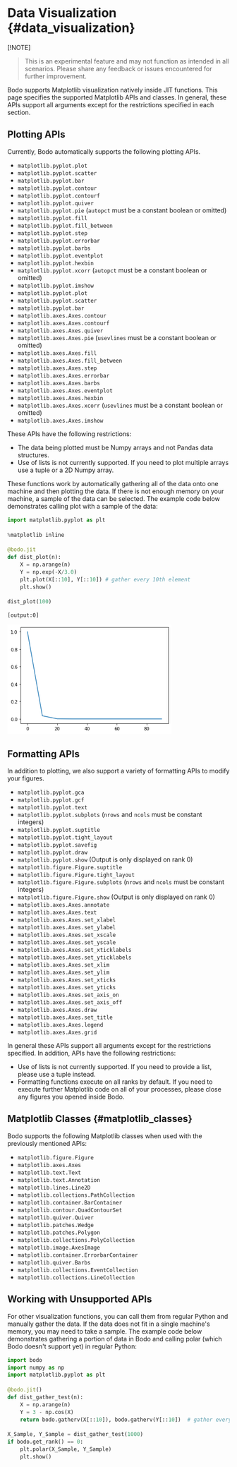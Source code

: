 # Data Visualization {#data_visualization}

[!NOTE]

> This is an experimental feature and may not function as intended in all scenarios. Please share any feedback or issues encountered for further improvement.

Bodo supports Matplotlib visualization natively inside JIT functions.
This page specifies the supported Matplotlib APIs and classes. In
general, these APIs support all arguments except for the restrictions
specified in each section.

## Plotting APIs

Currently, Bodo automatically supports the following plotting APIs.

- `matplotlib.pyplot.plot`
- `matplotlib.pyplot.scatter`
- `matplotlib.pyplot.bar`
- `matplotlib.pyplot.contour`
- `matplotlib.pyplot.contourf`
- `matplotlib.pyplot.quiver`
- `matplotlib.pyplot.pie`
  (`autopct` must be a constant boolean or omitted)
- `matplotlib.pyplot.fill`
- `matplotlib.pyplot.fill_between`
- `matplotlib.pyplot.step`
- `matplotlib.pyplot.errorbar`
- `matplotlib.pyplot.barbs`
- `matplotlib.pyplot.eventplot`
- `matplotlib.pyplot.hexbin`
- `matplotlib.pyplot.xcorr`
  (`autopct` must be a constant boolean or omitted)
- `matplotlib.pyplot.imshow`
- `matplotlib.pyplot.plot`
- `matplotlib.pyplot.scatter`
- `matplotlib.pyplot.bar`
- `matplotlib.axes.Axes.contour`
- `matplotlib.axes.Axes.contourf`
- `matplotlib.axes.Axes.quiver`
- `matplotlib.axes.Axes.pie`
  (`usevlines` must be a constant boolean or omitted)
- `matplotlib.axes.Axes.fill`
- `matplotlib.axes.Axes.fill_between`
- `matplotlib.axes.Axes.step`
- `matplotlib.axes.Axes.errorbar`
- `matplotlib.axes.Axes.barbs`
- `matplotlib.axes.Axes.eventplot`
- `matplotlib.axes.Axes.hexbin`
- `matplotlib.axes.Axes.xcorr`
  (`usevlines` must be a constant boolean or omitted)
- `matplotlib.axes.Axes.imshow`

These APIs have the following restrictions:

- The data being plotted must be Numpy arrays and not Pandas data
  structures.
- Use of lists is not currently supported. If you need to plot
  multiple arrays use a tuple or a 2D Numpy array.

These functions work by automatically gathering all of the data onto one
machine and then plotting the data. If there is not enough memory on
your machine, a sample of the data can be selected. The example code
below demonstrates calling plot with a sample of the data:

```py
import matplotlib.pyplot as plt

%matplotlib inline

@bodo.jit
def dist_plot(n):
    X = np.arange(n)
    Y = np.exp(-X/3.0)
    plt.plot(X[::10], Y[::10]) # gather every 10th element
    plt.show()

dist_plot(100)
```

```console
[output:0]
```

![image](../bodo_tutorial_files/bodo_tutorial_83_1.png)

## Formatting APIs

In addition to plotting, we also support a variety of formatting APIs to
modify your figures.

- `matplotlib.pyplot.gca`
- `matplotlib.pyplot.gcf`
- `matplotlib.pyplot.text`
- `matplotlib.pyplot.subplots`
  (`nrows` and `ncols` must be constant integers)
- `matplotlib.pyplot.suptitle`
- `matplotlib.pyplot.tight_layout`
- `matplotlib.pyplot.savefig`
- `matplotlib.pyplot.draw`
- `matplotlib.pyplot.show`
  (Output is only displayed on rank 0)
- `matplotlib.figure.Figure.suptitle`
- `matplotlib.figure.Figure.tight_layout`
- `matplotlib.figure.Figure.subplots`
  (`nrows` and `ncols` must be constant integers)
- `matplotlib.figure.Figure.show`
  (Output is only displayed on rank 0)
- `matplotlib.axes.Axes.annotate`
- `matplotlib.axes.Axes.text`
- `matplotlib.axes.Axes.set_xlabel`
- `matplotlib.axes.Axes.set_ylabel`
- `matplotlib.axes.Axes.set_xscale`
- `matplotlib.axes.Axes.set_yscale`
- `matplotlib.axes.Axes.set_xticklabels`
- `matplotlib.axes.Axes.set_yticklabels`
- `matplotlib.axes.Axes.set_xlim`
- `matplotlib.axes.Axes.set_ylim`
- `matplotlib.axes.Axes.set_xticks`
- `matplotlib.axes.Axes.set_yticks`
- `matplotlib.axes.Axes.set_axis_on`
- `matplotlib.axes.Axes.set_axis_off`
- `matplotlib.axes.Axes.draw`
- `matplotlib.axes.Axes.set_title`
- `matplotlib.axes.Axes.legend`
- `matplotlib.axes.Axes.grid`

In general these APIs support all arguments except for the restrictions
specified. In addition, APIs have the following restrictions:

- Use of lists is not currently supported. If you need to provide a
  list, please use a tuple instead.
- Formatting functions execute on all ranks by default. If you need
  to execute further Matplotlib code on all of your processes,
  please close any figures you opened inside Bodo.

## Matplotlib Classes {#matplotlib_classes}

Bodo supports the following Matplotlib classes when used with the
previously mentioned APIs:

- `matplotlib.figure.Figure`
- `matplotlib.axes.Axes`
- `matplotlib.text.Text`
- `matplotlib.text.Annotation`
- `matplotlib.lines.Line2D`
- `matplotlib.collections.PathCollection`
- `matplotlib.container.BarContainer`
- `matplotlib.contour.QuadContourSet`
- `matplotlib.quiver.Quiver`
- `matplotlib.patches.Wedge`
- `matplotlib.patches.Polygon`
- `matplotlib.collections.PolyCollection`
- `matplotlib.image.AxesImage`
- `matplotlib.container.ErrorbarContainer`
- `matplotlib.quiver.Barbs`
- `matplotlib.collections.EventCollection`
- `matplotlib.collections.LineCollection`

## Working with Unsupported APIs

For other visualization functions, you can call them from regular Python
and manually gather the data. If the data does not fit in a single
machine's memory, you may need to take a sample. The example code below
demonstrates gathering a portion of data in Bodo and calling polar
(which Bodo doesn't support yet) in regular Python:

```py
import bodo
import numpy as np
import matplotlib.pyplot as plt

@bodo.jit()
def dist_gather_test(n):
    X = np.arange(n)
    Y = 3 - np.cos(X)
    return bodo.gatherv(X[::10]), bodo.gatherv(Y[::10])  # gather every 10th element

X_Sample, Y_Sample = dist_gather_test(1000)
if bodo.get_rank() == 0:
    plt.polar(X_Sample, Y_Sample)
    plt.show()
```
